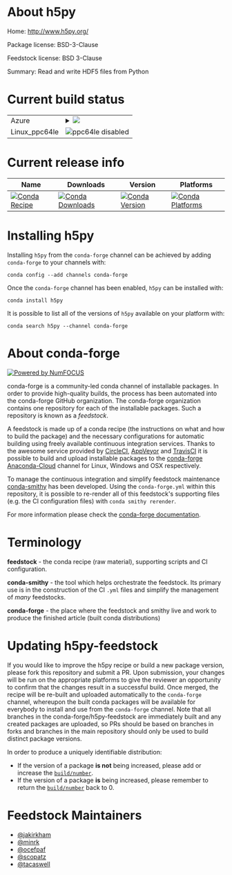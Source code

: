 About h5py
==========

Home: http://www.h5py.org/

Package license: BSD-3-Clause

Feedstock license: BSD 3-Clause

Summary: Read and write HDF5 files from Python



Current build status
====================


<table>
    
  <tr>
    <td>Azure</td>
    <td>
      <details>
        <summary>
          <a href="https://dev.azure.com/conda-forge/feedstock-builds/_build/latest?definitionId=402&branchName=master">
            <img src="https://dev.azure.com/conda-forge/feedstock-builds/_apis/build/status/h5py-feedstock?branchName=master">
          </a>
        </summary>
        <table>
          <thead><tr><th>Variant</th><th>Status</th></tr></thead>
          <tbody><tr>
              <td>linux_mpimpichpython2.7</td>
              <td>
                <a href="https://dev.azure.com/conda-forge/feedstock-builds/_build/latest?definitionId=402&branchName=master">
                  <img src="https://dev.azure.com/conda-forge/feedstock-builds/_apis/build/status/h5py-feedstock?branchName=master&jobName=linux&configuration=linux_mpimpichpython2.7" alt="variant">
                </a>
              </td>
            </tr><tr>
              <td>linux_mpimpichpython3.6</td>
              <td>
                <a href="https://dev.azure.com/conda-forge/feedstock-builds/_build/latest?definitionId=402&branchName=master">
                  <img src="https://dev.azure.com/conda-forge/feedstock-builds/_apis/build/status/h5py-feedstock?branchName=master&jobName=linux&configuration=linux_mpimpichpython3.6" alt="variant">
                </a>
              </td>
            </tr><tr>
              <td>linux_mpimpichpython3.7</td>
              <td>
                <a href="https://dev.azure.com/conda-forge/feedstock-builds/_build/latest?definitionId=402&branchName=master">
                  <img src="https://dev.azure.com/conda-forge/feedstock-builds/_apis/build/status/h5py-feedstock?branchName=master&jobName=linux&configuration=linux_mpimpichpython3.7" alt="variant">
                </a>
              </td>
            </tr><tr>
              <td>linux_mpinompipython2.7</td>
              <td>
                <a href="https://dev.azure.com/conda-forge/feedstock-builds/_build/latest?definitionId=402&branchName=master">
                  <img src="https://dev.azure.com/conda-forge/feedstock-builds/_apis/build/status/h5py-feedstock?branchName=master&jobName=linux&configuration=linux_mpinompipython2.7" alt="variant">
                </a>
              </td>
            </tr><tr>
              <td>linux_mpinompipython3.6</td>
              <td>
                <a href="https://dev.azure.com/conda-forge/feedstock-builds/_build/latest?definitionId=402&branchName=master">
                  <img src="https://dev.azure.com/conda-forge/feedstock-builds/_apis/build/status/h5py-feedstock?branchName=master&jobName=linux&configuration=linux_mpinompipython3.6" alt="variant">
                </a>
              </td>
            </tr><tr>
              <td>linux_mpinompipython3.7</td>
              <td>
                <a href="https://dev.azure.com/conda-forge/feedstock-builds/_build/latest?definitionId=402&branchName=master">
                  <img src="https://dev.azure.com/conda-forge/feedstock-builds/_apis/build/status/h5py-feedstock?branchName=master&jobName=linux&configuration=linux_mpinompipython3.7" alt="variant">
                </a>
              </td>
            </tr><tr>
              <td>linux_mpiopenmpipython2.7</td>
              <td>
                <a href="https://dev.azure.com/conda-forge/feedstock-builds/_build/latest?definitionId=402&branchName=master">
                  <img src="https://dev.azure.com/conda-forge/feedstock-builds/_apis/build/status/h5py-feedstock?branchName=master&jobName=linux&configuration=linux_mpiopenmpipython2.7" alt="variant">
                </a>
              </td>
            </tr><tr>
              <td>linux_mpiopenmpipython3.6</td>
              <td>
                <a href="https://dev.azure.com/conda-forge/feedstock-builds/_build/latest?definitionId=402&branchName=master">
                  <img src="https://dev.azure.com/conda-forge/feedstock-builds/_apis/build/status/h5py-feedstock?branchName=master&jobName=linux&configuration=linux_mpiopenmpipython3.6" alt="variant">
                </a>
              </td>
            </tr><tr>
              <td>linux_mpiopenmpipython3.7</td>
              <td>
                <a href="https://dev.azure.com/conda-forge/feedstock-builds/_build/latest?definitionId=402&branchName=master">
                  <img src="https://dev.azure.com/conda-forge/feedstock-builds/_apis/build/status/h5py-feedstock?branchName=master&jobName=linux&configuration=linux_mpiopenmpipython3.7" alt="variant">
                </a>
              </td>
            </tr><tr>
              <td>osx_mpimpichpython2.7</td>
              <td>
                <a href="https://dev.azure.com/conda-forge/feedstock-builds/_build/latest?definitionId=402&branchName=master">
                  <img src="https://dev.azure.com/conda-forge/feedstock-builds/_apis/build/status/h5py-feedstock?branchName=master&jobName=osx&configuration=osx_mpimpichpython2.7" alt="variant">
                </a>
              </td>
            </tr><tr>
              <td>osx_mpimpichpython3.6</td>
              <td>
                <a href="https://dev.azure.com/conda-forge/feedstock-builds/_build/latest?definitionId=402&branchName=master">
                  <img src="https://dev.azure.com/conda-forge/feedstock-builds/_apis/build/status/h5py-feedstock?branchName=master&jobName=osx&configuration=osx_mpimpichpython3.6" alt="variant">
                </a>
              </td>
            </tr><tr>
              <td>osx_mpimpichpython3.7</td>
              <td>
                <a href="https://dev.azure.com/conda-forge/feedstock-builds/_build/latest?definitionId=402&branchName=master">
                  <img src="https://dev.azure.com/conda-forge/feedstock-builds/_apis/build/status/h5py-feedstock?branchName=master&jobName=osx&configuration=osx_mpimpichpython3.7" alt="variant">
                </a>
              </td>
            </tr><tr>
              <td>osx_mpinompipython2.7</td>
              <td>
                <a href="https://dev.azure.com/conda-forge/feedstock-builds/_build/latest?definitionId=402&branchName=master">
                  <img src="https://dev.azure.com/conda-forge/feedstock-builds/_apis/build/status/h5py-feedstock?branchName=master&jobName=osx&configuration=osx_mpinompipython2.7" alt="variant">
                </a>
              </td>
            </tr><tr>
              <td>osx_mpinompipython3.6</td>
              <td>
                <a href="https://dev.azure.com/conda-forge/feedstock-builds/_build/latest?definitionId=402&branchName=master">
                  <img src="https://dev.azure.com/conda-forge/feedstock-builds/_apis/build/status/h5py-feedstock?branchName=master&jobName=osx&configuration=osx_mpinompipython3.6" alt="variant">
                </a>
              </td>
            </tr><tr>
              <td>osx_mpinompipython3.7</td>
              <td>
                <a href="https://dev.azure.com/conda-forge/feedstock-builds/_build/latest?definitionId=402&branchName=master">
                  <img src="https://dev.azure.com/conda-forge/feedstock-builds/_apis/build/status/h5py-feedstock?branchName=master&jobName=osx&configuration=osx_mpinompipython3.7" alt="variant">
                </a>
              </td>
            </tr><tr>
              <td>osx_mpiopenmpipython2.7</td>
              <td>
                <a href="https://dev.azure.com/conda-forge/feedstock-builds/_build/latest?definitionId=402&branchName=master">
                  <img src="https://dev.azure.com/conda-forge/feedstock-builds/_apis/build/status/h5py-feedstock?branchName=master&jobName=osx&configuration=osx_mpiopenmpipython2.7" alt="variant">
                </a>
              </td>
            </tr><tr>
              <td>osx_mpiopenmpipython3.6</td>
              <td>
                <a href="https://dev.azure.com/conda-forge/feedstock-builds/_build/latest?definitionId=402&branchName=master">
                  <img src="https://dev.azure.com/conda-forge/feedstock-builds/_apis/build/status/h5py-feedstock?branchName=master&jobName=osx&configuration=osx_mpiopenmpipython3.6" alt="variant">
                </a>
              </td>
            </tr><tr>
              <td>osx_mpiopenmpipython3.7</td>
              <td>
                <a href="https://dev.azure.com/conda-forge/feedstock-builds/_build/latest?definitionId=402&branchName=master">
                  <img src="https://dev.azure.com/conda-forge/feedstock-builds/_apis/build/status/h5py-feedstock?branchName=master&jobName=osx&configuration=osx_mpiopenmpipython3.7" alt="variant">
                </a>
              </td>
            </tr><tr>
              <td>win_c_compilervs2008python2.7</td>
              <td>
                <a href="https://dev.azure.com/conda-forge/feedstock-builds/_build/latest?definitionId=402&branchName=master">
                  <img src="https://dev.azure.com/conda-forge/feedstock-builds/_apis/build/status/h5py-feedstock?branchName=master&jobName=win&configuration=win_c_compilervs2008python2.7" alt="variant">
                </a>
              </td>
            </tr><tr>
              <td>win_c_compilervs2015python3.6</td>
              <td>
                <a href="https://dev.azure.com/conda-forge/feedstock-builds/_build/latest?definitionId=402&branchName=master">
                  <img src="https://dev.azure.com/conda-forge/feedstock-builds/_apis/build/status/h5py-feedstock?branchName=master&jobName=win&configuration=win_c_compilervs2015python3.6" alt="variant">
                </a>
              </td>
            </tr><tr>
              <td>win_c_compilervs2015python3.7</td>
              <td>
                <a href="https://dev.azure.com/conda-forge/feedstock-builds/_build/latest?definitionId=402&branchName=master">
                  <img src="https://dev.azure.com/conda-forge/feedstock-builds/_apis/build/status/h5py-feedstock?branchName=master&jobName=win&configuration=win_c_compilervs2015python3.7" alt="variant">
                </a>
              </td>
            </tr>
          </tbody>
        </table>
      </details>
    </td>
  </tr>
  <tr>
    <td>Linux_ppc64le</td>
    <td>
      <img src="https://img.shields.io/badge/ppc64le-disabled-lightgrey.svg" alt="ppc64le disabled">
    </td>
  </tr>
</table>

Current release info
====================

| Name | Downloads | Version | Platforms |
| --- | --- | --- | --- |
| [![Conda Recipe](https://img.shields.io/badge/recipe-h5py-green.svg)](https://anaconda.org/conda-forge/h5py) | [![Conda Downloads](https://img.shields.io/conda/dn/conda-forge/h5py.svg)](https://anaconda.org/conda-forge/h5py) | [![Conda Version](https://img.shields.io/conda/vn/conda-forge/h5py.svg)](https://anaconda.org/conda-forge/h5py) | [![Conda Platforms](https://img.shields.io/conda/pn/conda-forge/h5py.svg)](https://anaconda.org/conda-forge/h5py) |

Installing h5py
===============

Installing `h5py` from the `conda-forge` channel can be achieved by adding `conda-forge` to your channels with:

```
conda config --add channels conda-forge
```

Once the `conda-forge` channel has been enabled, `h5py` can be installed with:

```
conda install h5py
```

It is possible to list all of the versions of `h5py` available on your platform with:

```
conda search h5py --channel conda-forge
```


About conda-forge
=================

[![Powered by NumFOCUS](https://img.shields.io/badge/powered%20by-NumFOCUS-orange.svg?style=flat&colorA=E1523D&colorB=007D8A)](http://numfocus.org)

conda-forge is a community-led conda channel of installable packages.
In order to provide high-quality builds, the process has been automated into the
conda-forge GitHub organization. The conda-forge organization contains one repository
for each of the installable packages. Such a repository is known as a *feedstock*.

A feedstock is made up of a conda recipe (the instructions on what and how to build
the package) and the necessary configurations for automatic building using freely
available continuous integration services. Thanks to the awesome service provided by
[CircleCI](https://circleci.com/), [AppVeyor](https://www.appveyor.com/)
and [TravisCI](https://travis-ci.org/) it is possible to build and upload installable
packages to the [conda-forge](https://anaconda.org/conda-forge)
[Anaconda-Cloud](https://anaconda.org/) channel for Linux, Windows and OSX respectively.

To manage the continuous integration and simplify feedstock maintenance
[conda-smithy](https://github.com/conda-forge/conda-smithy) has been developed.
Using the ``conda-forge.yml`` within this repository, it is possible to re-render all of
this feedstock's supporting files (e.g. the CI configuration files) with ``conda smithy rerender``.

For more information please check the [conda-forge documentation](https://conda-forge.org/docs/).

Terminology
===========

**feedstock** - the conda recipe (raw material), supporting scripts and CI configuration.

**conda-smithy** - the tool which helps orchestrate the feedstock.
                   Its primary use is in the construction of the CI ``.yml`` files
                   and simplify the management of *many* feedstocks.

**conda-forge** - the place where the feedstock and smithy live and work to
                  produce the finished article (built conda distributions)


Updating h5py-feedstock
=======================

If you would like to improve the h5py recipe or build a new
package version, please fork this repository and submit a PR. Upon submission,
your changes will be run on the appropriate platforms to give the reviewer an
opportunity to confirm that the changes result in a successful build. Once
merged, the recipe will be re-built and uploaded automatically to the
`conda-forge` channel, whereupon the built conda packages will be available for
everybody to install and use from the `conda-forge` channel.
Note that all branches in the conda-forge/h5py-feedstock are
immediately built and any created packages are uploaded, so PRs should be based
on branches in forks and branches in the main repository should only be used to
build distinct package versions.

In order to produce a uniquely identifiable distribution:
 * If the version of a package **is not** being increased, please add or increase
   the [``build/number``](https://conda.io/docs/user-guide/tasks/build-packages/define-metadata.html#build-number-and-string).
 * If the version of a package **is** being increased, please remember to return
   the [``build/number``](https://conda.io/docs/user-guide/tasks/build-packages/define-metadata.html#build-number-and-string)
   back to 0.

Feedstock Maintainers
=====================

* [@jakirkham](https://github.com/jakirkham/)
* [@minrk](https://github.com/minrk/)
* [@ocefpaf](https://github.com/ocefpaf/)
* [@scopatz](https://github.com/scopatz/)
* [@tacaswell](https://github.com/tacaswell/)

